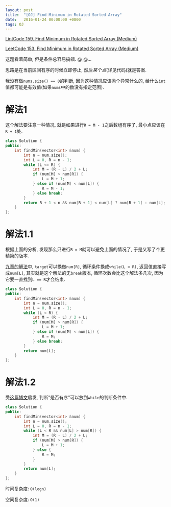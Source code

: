 ```yaml
---
layout: post
title:  "[OJ] Find Minimum in Rotated Sorted Array"
date:   2016-01-24 00:00:00 +0800
tags: OJ
---
```


[LintCode 159.  Find Minimum in Rotated Sorted Array (Medium)](http://www.lintcode.com/en/problem/find-minimum-in-rotated-sorted-array/)

[LeetCode 153. Find Minimum in Rotated Sorted Array (Medium)](https://leetcode.com/problems/find-minimum-in-rotated-sorted-array/)

这题看着简单, 但是条件总容易搞错. @_@...

思路是在当前区间有序的时候立即停止, 然后*某个点*(详见代码)就是答案.

我没有做`nums.size() == 0`的判断, 因为这种情况应该抛个异常什么的, 给什么`int`值都可能是有效值(如果`nums`中的数没有指定范围).

# 解法1

这个解法要注意一种情况, 就是如果进行`R = M - 1`之后数组有序了, 最小点应该在`R + 1`处.

```cpp
class Solution {
public:
    int findMin(vector<int> &num) {
        int n = num.size();
        int L = 0, R = n - 1;
        while (L <= R) {
            int M = (R - L) / 2 + L;
            if (num[M] > num[R]) {
                L = M + 1;
            } else if (num[M] < num[L]) {
                R = M - 1;
            } else break;
        }
        return R + 1 < n && num[R + 1] < num[L] ? num[R + 1] : num[L];
    }
};
```

# 解法1.1

根据上面的分析, 发现那么只进行`R = M`就可以避免上面的情况了, 于是又写了个更精简的版本.

[九章的解法](http://www.jiuzhang.com/solutions/find-minimum-in-rotated-sorted-array/)中, `target`可以换做`num[R]`, 循环条件换成`while(L < R)`, 返回值直接写成`num[L]`, 其实就是这个解法的无`break`版本, 循环次数会比这个解法多几次, 因为它要一直找到`L == R`才会结束.

```cpp
class Solution {
public:
    int findMin(vector<int> &num) {
        int n = num.size();
        int L = 0, R = n - 1;
        while (L < R) {
            int M = (R - L) / 2 + L;
            if (num[M] > num[R]) {
                L = M + 1;
            } else if (num[M] < num[L]) {
                R = M;
            } else break;
        }
        return num[L];
    }
};
```


# 解法1.2

受[这篇博文](http://www.cnblogs.com/ganganloveu/p/4081438.html)启发, 判断"是否有序"可以放到`while`的判断条件中.

```cpp
class Solution {
public:
    int findMin(vector<int> &num) {
        int n = num.size();
        int L = 0, R = n - 1;
        while (L < R && num[L] > num[R]) {
            int M = (R - L) / 2 + L;
            if (num[M] > num[R]) {
                L = M + 1;
            } else {
                R = M;
            }
        }
        return num[L];
    }
};
```

时间复杂度: `O(logn)`

空间复杂度: `O(1)`